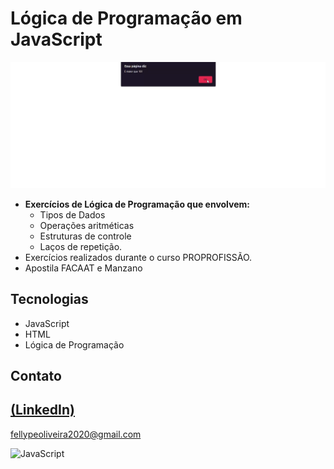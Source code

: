 # Lógica de Programação em JavaScript

 ![preview](./.github/preview.gif)
 
 - **Exercícios de Lógica de Programação que envolvem:** 
    - Tipos de Dados 
    - Operações aritméticas 
    - Estruturas de controle 
    - Laços de repetição.
 - Exercícios realizados durante o curso PROPROFISSÃO.
 - Apostila FACAAT e Manzano

## Tecnologias
- JavaScript
- HTML
- Lógica de Programação

## Contato
[(LinkedIn)](https://www.linkedin.com/in/fellype-oliveira-920699230/)
-----
fellypeoliveira2020@gmail.com

![JavaScript](https://img.shields.io/badge/-JavaScript-05122A?style=flat&logo=javascript)&nbsp;